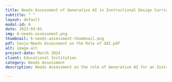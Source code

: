 ```yaml
---
title: Needs Assessment of Generative AI in Instructional Design Curriculum
subtitle: " "
layout: default
modal-id: 6
date: 2023-03-01
img: 6-needs-assessment.png
thumbnail: 6-needs-assessment-thumbnail.png
pdf: Sanju-Needs Assessment on the Role of GAI.pdf
alt: image-alt
project-date: March 2024
client: Educational Institution
category: Needs Assessment
description: Needs Assessment on the role of Generative AI for an Instructional Design Curriculum.

---
```

